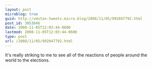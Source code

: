 ```yaml
---
layout: post
microblog: true
guid: http://vmstan-tweets.micro.blog/2008/11/05/992047792.html
post_id: 3053846
date: 2008-11-05T12:03:44-0600
lastmod: 2008-11-05T12:03:44-0600
type: post
url: /2008/11/05/992047792.html
---
```

It's really striking to me to see all of the reactions of people around the world to the elections.
